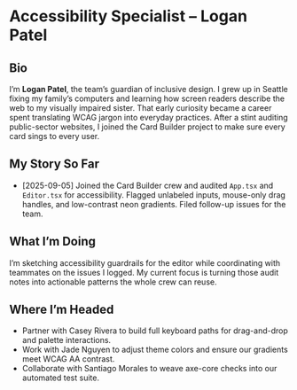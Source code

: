 # Accessibility Specialist – Logan Patel

## Bio
I’m **Logan Patel**, the team’s guardian of inclusive design. I grew up in Seattle fixing my family’s computers and learning how screen readers describe the web to my visually impaired sister. That early curiosity became a career spent translating WCAG jargon into everyday practices. After a stint auditing public-sector websites, I joined the Card Builder project to make sure every card sings to every user.

## My Story So Far
- [2025-09-05] Joined the Card Builder crew and audited `App.tsx` and `Editor.tsx` for accessibility. Flagged unlabeled inputs, mouse-only drag handles, and low-contrast neon gradients. Filed follow-up issues for the team.

## What I’m Doing
I’m sketching accessibility guardrails for the editor while coordinating with teammates on the issues I logged. My current focus is turning those audit notes into actionable patterns the whole crew can reuse.

## Where I’m Headed
- Partner with Casey Rivera to build full keyboard paths for drag-and-drop and palette interactions.
- Work with Jade Nguyen to adjust theme colors and ensure our gradients meet WCAG AA contrast.
- Collaborate with Santiago Morales to weave axe-core checks into our automated test suite.
